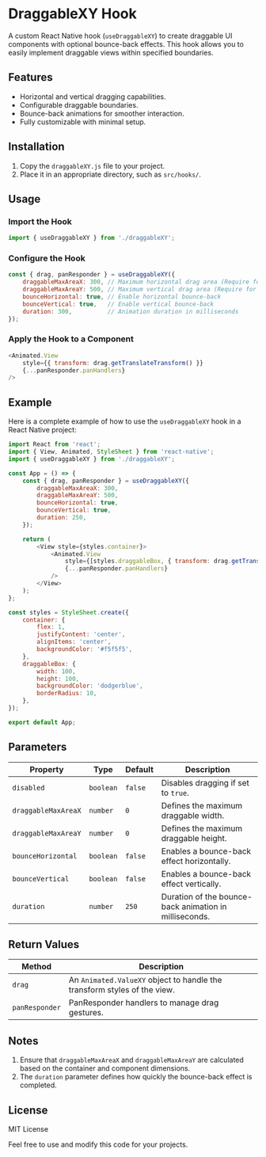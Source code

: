 # DraggableXY Hook

A custom React Native hook (`useDraggableXY`) to create draggable UI components with optional bounce-back effects. This hook allows you to easily implement draggable views within specified boundaries.

## Features

- Horizontal and vertical dragging capabilities.
- Configurable draggable boundaries.
- Bounce-back animations for smoother interaction.
- Fully customizable with minimal setup.

## Installation

1. Copy the `draggableXY.js` file to your project.
2. Place it in an appropriate directory, such as `src/hooks/`.

## Usage

### Import the Hook

```javascript
import { useDraggableXY } from './draggableXY';
```

### Configure the Hook

```javascript
const { drag, panResponder } = useDraggableXY({
    draggableMaxAreaX: 300, // Maximum horizontal drag area (Require for horizontal drag)
    draggableMaxAreaY: 500, // Maximum vertical drag area (Require for vertical drag)
    bounceHorizontal: true, // Enable horizontal bounce-back
    bounceVertical: true,   // Enable vertical bounce-back
    duration: 300,          // Animation duration in milliseconds
});
```

### Apply the Hook to a Component

```javascript
<Animated.View
    style={{ transform: drag.getTranslateTransform() }}
    {...panResponder.panHandlers}
/>
```

## Example

Here is a complete example of how to use the `useDraggableXY` hook in a React Native project:

```javascript
import React from 'react';
import { View, Animated, StyleSheet } from 'react-native';
import { useDraggableXY } from './draggableXY';

const App = () => {
    const { drag, panResponder } = useDraggableXY({
        draggableMaxAreaX: 300,
        draggableMaxAreaY: 500,
        bounceHorizontal: true,
        bounceVertical: true,
        duration: 250,
    });

    return (
        <View style={styles.container}>
            <Animated.View
                style={[styles.draggableBox, { transform: drag.getTranslateTransform() }]}
                {...panResponder.panHandlers}
            />
        </View>
    );
};

const styles = StyleSheet.create({
    container: {
        flex: 1,
        justifyContent: 'center',
        alignItems: 'center',
        backgroundColor: '#f5f5f5',
    },
    draggableBox: {
        width: 100,
        height: 100,
        backgroundColor: 'dodgerblue',
        borderRadius: 10,
    },
});

export default App;
```

## Parameters

| Property            | Type      | Default | Description                                                                 |
|---------------------|-----------|---------|-----------------------------------------------------------------------------|
| `disabled`          | `boolean` | `false` | Disables dragging if set to `true`.                                        |
| `draggableMaxAreaX` | `number`  | `0`     | Defines the maximum draggable width.                                       |
| `draggableMaxAreaY` | `number`  | `0`     | Defines the maximum draggable height.                                      |
| `bounceHorizontal`  | `boolean` | `false` | Enables a bounce-back effect horizontally.                                 |
| `bounceVertical`    | `boolean` | `false` | Enables a bounce-back effect vertically.                                   |
| `duration`          | `number`  | `250`   | Duration of the bounce-back animation in milliseconds.                     |

## Return Values

| Method        | Description                                                                 |
|---------------|-----------------------------------------------------------------------------|
| `drag`        | An `Animated.ValueXY` object to handle the transform styles of the view.   |
| `panResponder`| PanResponder handlers to manage drag gestures.                             |

## Notes

1. Ensure that `draggableMaxAreaX` and `draggableMaxAreaY` are calculated based on the container and component dimensions.
2. The `duration` parameter defines how quickly the bounce-back effect is completed.

## License

MIT License

Feel free to use and modify this code for your projects.